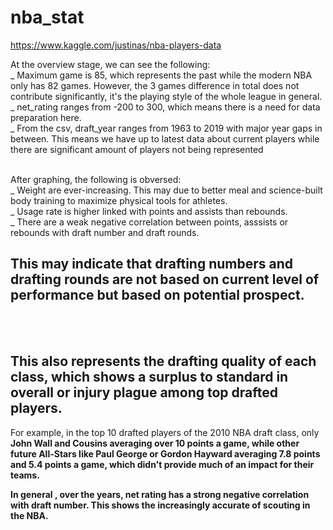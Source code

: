 # nba_stat
https://www.kaggle.com/justinas/nba-players-data

At the overview stage, we can see the following: <br />
_ Maximum game is 85, which represents the past while the modern NBA only has 82 games. However, the 3 games difference in total does not contribute significantly, it's the playing style of the whole league in general. <br />
_ net_rating ranges from -200 to 300, which means there is a need for data preparation here. <br />
_ From the csv, draft_year ranges from 1963 to 2019 with major year gaps in between. This means we have up to latest data about current players while there are significant amount of players not being represented <br /> <br />

After graphing, the following is obversed: <br />
_ Weight are ever-increasing. This may due to better meal and science-built body training to maximize physical tools for athletes. <br />
_ Usage rate is higher linked with points and assists than rebounds. <br />
_ There are a weak negative correlation between points, asssists or rebounds with draft number and draft rounds. <br />

<h2> This may indicate that drafting numbers and drafting rounds are not based on current level of performance but based on potential prospect. </h2>

<br /><br />

<h2> This also represents the drafting quality of each class, which shows a surplus to standard in overall or injury plague among top drafted players. </h2> 
For example, in the top 10 drafted players of the 2010 NBA draft class, only <b>John Wall<b/> and Cousins averaging over 10 points a game, while other future All-Stars like <b>Paul George<b/> or <b>Gordon Hayward<b/> averaging 7.8 points and 5.4 points a game, which didn't provide much of an impact for their teams.
<br />
    
<b>In general </b>, over the years, net rating has a strong negative correlation with draft number. This shows the <b>increasingly accurate<b/> of scouting in the NBA.
